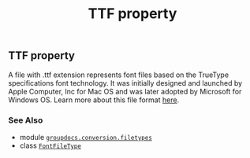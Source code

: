 ﻿---
title: TTF property
second_title: GroupDocs.Conversion for Python via .NET API References
description: 
type: docs
weight: 110
url: /python-net/groupdocs.conversion.filetypes/fontfiletype/ttf/
is_root: false
---

## TTF property


A file with .ttf extension represents font files based on the TrueType specifications font technology. It was initially designed and launched by Apple Computer, Inc for Mac OS and was later adopted by Microsoft for Windows OS.
Learn more about this file format [here](https://docs.fileformat.com/font/ttf/).

### See Also
* module [`groupdocs.conversion.filetypes`](../../)
* class [`FontFileType`](/conversion/python-net/groupdocs.conversion.filetypes/fontfiletype)
